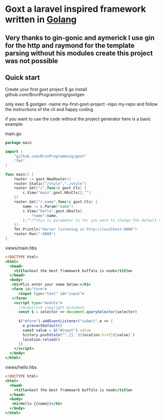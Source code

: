 <h1 style="text-align">
    Goxt a laravel inspired framework written in <a href="https://go.dev">Golang</a>
</h1>

## Very thanks to gin-gonic and aymerick I use gin for the http and raymond for the template parsing without his modules create this project was not possible
## Quick start

Create your first goxt project
    $ go install github.com/BrunProgramming/goxtgen

only exec
$ goxtgen -name my-first-goxt-project -repo my-repo
and follow the instructions of the cli and happy coding


if you want to use the code without the project generator 
here is a basic example:

main.go
```go
package main

import (
    "github.com/BrunProgramming/goxt"
    "fmt"
)

func main() {
    router := goxt.NewRouter()
    router.Static("/style","./style")
    router.Get("/",func(c goxt.Ctx) {
        c.View("main",goxt.HbsCtx{},"")
    })
    router.Get("/:name",func(c goxt.Ctx) {
        name := c.Param("name")
        c.View("hello",goxt.HbsCtx{
            "name":name,
        },""/*this is parameter is for you want to change the default views dir put "" if you want to use the default dir*/)
    })
    fmt.Println("Server listening in http://localhost:8080")
    router.Run(":8080")
}
```

views/main.hbs
```hbs
<!DOCTYPE html>
<html>
  <head>
    <title>Goxt the best framework buffalo is noob</title>
  </head>
  <body>
   <h1>Plis enter your name below:</h1>
   <form id="form">
      <input type="text" id="input">
   </form>
    <script type="module">
      //midutrick copyright midudev©
      const $ = selector => document.querySelector(selector)
      
      $("#form").addEventListener("submit",e => {
        e.preventDefault()
        const value = $("#input").value
        history.pushState("",{},`${location.href}${value}`)
        location.reload()
      })
    </script>
  </body>
</html>
```


views/hello.hbs
```hbs
<!DOCTYPE html>
<html>
  <head>
    <title>Goxt the best framework buffalo is noob</title>
  </head>
  <body>
   <h1>Hello {{name}}</h1>
  </body>
</html>
```


